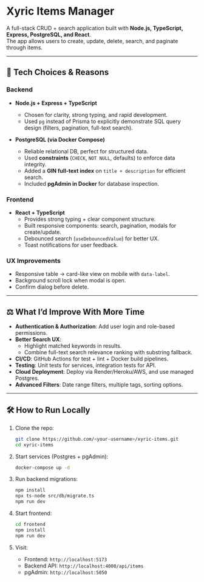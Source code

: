 # Xyric Items Manager

A full-stack CRUD + search application built with **Node.js, TypeScript, Express, PostgreSQL, and React**.  
The app allows users to create, update, delete, search, and paginate through items.  

---

## 🚀 Tech Choices & Reasons

### Backend
- **Node.js + Express + TypeScript**  
  - Chosen for clarity, strong typing, and rapid development.  
  - Used `pg` instead of Prisma to explicitly demonstrate SQL query design (filters, pagination, full-text search).

- **PostgreSQL (via Docker Compose)**  
  - Reliable relational DB, perfect for structured data.  
  - Used **constraints** (`CHECK`, `NOT NULL`, defaults) to enforce data integrity.  
  - Added a **GIN full-text index** on `title + description` for efficient search.  
  - Included **pgAdmin in Docker** for database inspection.  

### Frontend
- **React + TypeScript**  
  - Provides strong typing + clear component structure.  
  - Built responsive components: search, pagination, modals for create/update.  
  - Debounced search (`useDebouncedValue`) for better UX.  
  - Toast notifications for user feedback.  

### UX Improvements
- Responsive table → card-like view on mobile with `data-label`.  
- Background scroll lock when modal is open.  
- Confirm dialog before delete.  

---

## ⚖️ What I’d Improve With More Time
- **Authentication & Authorization**: Add user login and role-based permissions.  
- **Better Search UX**:  
  - Highlight matched keywords in results.  
  - Combine full-text search relevance ranking with substring fallback.  
- **CI/CD**: GitHub Actions for test + lint + Docker build pipelines.  
- **Testing**: Unit tests for services, integration tests for API.
- **Cloud Deployment**: Deploy via Render/Heroku/AWS, and use managed Postgres.  
- **Advanced Filters**: Date range filters, multiple tags, sorting options.  

---

## 🛠️ How to Run Locally

1. Clone the repo:
   ```bash
   git clone https://github.com/<your-username>/xyric-items.git
   cd xyric-items

2. Start services (Postgres + pgAdmin):

   ```bash
   docker-compose up -d
   ```

3. Run backend migrations:

   ```bash
   npm install
   npx ts-node src/db/migrate.ts
   npm run dev
   ```

4. Start frontend:

   ```bash
   cd frontend
   npm install
   npm run dev
   ```

5. Visit:

   * Frontend: `http://localhost:5173`
   * Backend API: `http://localhost:4000/api/items`
   * pgAdmin: `http://localhost:5050`

